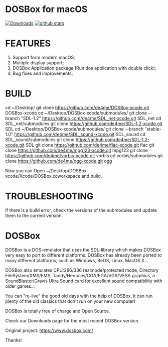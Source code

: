 
# DOSBox for macOS

[![Downloads](https://img.shields.io/github/downloads/de4me/DOSBox-xcode/total.svg)](https://github.com/de4me/DOSBox-xcode/releases)
[![github stars](https://img.shields.io/github/stars/de4me/DOSBox-xcode.svg)](https://github.com/de4me/DOSBox-xcode/stargazers)

# FEATURES

1) Support form modern macOS;
2) Multiple display support;
3) DOSBox Application package (Run dos application with double click);
4) Bug fixes and improvements;

# BUILD

cd ~/Desktop/
git clone https://github.com/de4me/DOSBox-xcode.git DOSBox-xcode
cd ~/Desktop/DOSBox-xcode/submodules/
git clone --branch "SDL-1.2" https://github.com/de4me/SDL_net-xcode.git SDL_net
cd SDL_net/submodules
git clone https://github.com/de4me/SDL-1.2-xcode.git SDL
cd ~/Desktop/DOSBox-xcode/submodules/
git clone --branch "stable-1.0" https://github.com/de4me/SDL_sound-xcode.git SDL_sound
cd SDL_sound/submodules
git clone https://github.com/de4me/SDL-1.2-xcode.git SDL
git clone https://github.com/de4me/flac-xcode.git flac
git clone https://github.com/de4me/mpg123-xcode.git mpg123
git clone https://github.com/de4me/vorbis-xcode.git vorbis
cd vorbis/submodules
git clone https://github.com/de4me/ogg-xcode.git ogg

Now you can Open ~/Desktop/DOSBox-xcode/Xcode/DOSBox.xcworkspace and build.

# TROUBLESHOOTING

If there is a build error, check the versions of the submodules and update them to the current version.

# DOSBox

DOSBox is a DOS-emulator that uses the SDL-library which makes DOSBox very easy to port to different platforms. DOSBox has already been ported to many different platforms, such as Windows, BeOS, Linux, MacOS X...

DOSBox also emulates CPU:286/386 realmode/protected mode, Directory FileSystem/XMS/EMS, Tandy/Hercules/CGA/EGA/VGA/VESA graphics, a SoundBlaster/Gravis Ultra Sound card for excellent sound compatibility with older games...

You can "re-live" the good old days with the help of DOSBox, it can run plenty of the old classics that don't run on your new computer!

DOSBox is totally free of charge and Open Source.

Check our Downloads page for the most recent DOSBox version.

Original project: https://www.dosbox.com/

Thanks!
